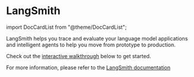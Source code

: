 # LangSmith

import DocCardList from "@theme/DocCardList";

LangSmith helps you trace and evaluate your language model applications and intelligent agents to help you
move from prototype to production.

Check out the [interactive walkthrough](/docs/guides/langsmith/walkthrough) below to get started.

For more information, please refer to the [LangSmith documentation](https://docs.smith.langchain.com/)

<DocCardList />
